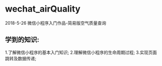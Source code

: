 # wechat_airQuality
2018-5-26 微信小程序入门作品-简易版空气质量查询
## 学到的知识:
1.了解微信小程序的基本入门知识;
2.理解微信小程序的生命周期过程;
3.实现页面跳转及数据传递;

